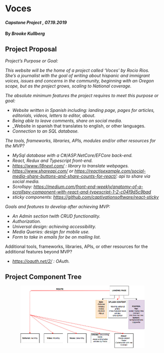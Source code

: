 # Voces

#### _Capstone Project , 07.19.2019_

#### By _Brooke Kullberg_

## Project Proposal

_Project’s Purpose or Goal:_ 

_This website will be the home of a project called ‘Voces’ by Rocio Rios. She’s a journalist with the goal of writing about hispanic and immigrant voices, issues and concerns in the community, beginning with an Oregon scope, but as the project grows, scaling to National coverage._

_The absolute minimum features the project requires to meet this purpose or goal:_

* _Website written in Spanish including: landing page, pages for articles, editorials, videos, letters to editor, about._
* _Being able to leave comments, share on social media._
* _Website in spanish that translates to english, or other languages.
* _Connection to an SQL database._

_The tools, frameworks, libraries, APIs, modules and/or other resources for the MVP?_

* _MySql database with a C#/ASP.NetCore/EFCore back-end._
* _React, Redux and Typescript front-end._
* _https://www.i18next.com/ : library to translate webpages._
* _https://www.shareapi.com/  or  https://reactjsexample.com/social-media-share-buttons-and-share-counts-for-react/: api to share via social media._
* _Scrollspy: https://medium.com/front-end-weekly/anatomy-of-a-scrollspy-component-with-react-and-typescript-1-2-c04f9d5c9bad_
* _sticky components: https://github.com/captivationsoftware/react-sticky_

_Goals and features to develop after achieving MVP:_

* _An Admin section twith CRUD functionality._
* _Authorization._
* _Universal design: achieving accessibility._ 
* _Media Queries: design for mobile use._
* _Form to take in emails for be on mailing list._

Additional tools, frameworks, libraries, APIs, or other resources for the additional features beyond MVP?

* _https://oauth.net/2/ : OAuth._

## Project Component Tree

<p align="center">
  <img src="./Voces/assets/VocesComponentTree.jpg" alt="image of component structure" height="80%" width="80%">
</p>

